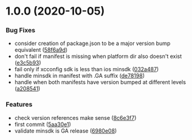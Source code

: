 # 1.0.0 (2020-10-05)


### Bug Fixes

* consider creation of package.json to be a major version bump equivalent ([58f6a9d](https://github.com/sgtcoolguy/danger-plugin-titanium-module/commit/58f6a9d7ad1148e9933177ea0d5efb0e5db842db))
* don't fail if manifest is missing when platform dir also doesn't exist ([e3c5b93](https://github.com/sgtcoolguy/danger-plugin-titanium-module/commit/e3c5b93d12324780ef65edf92b42418f6849fd03))
* fail only if xcconfig sdk is less than ios minsdk ([032a487](https://github.com/sgtcoolguy/danger-plugin-titanium-module/commit/032a4873bdaa84a7d89a95e224ef861f7ce3032d))
* handle minsdk in manifest with .GA suffix ([de78198](https://github.com/sgtcoolguy/danger-plugin-titanium-module/commit/de78198052264f4e9c3ee46173c6f4e12ea22922))
* handle when both manifests have version bumped at different levels ([a208541](https://github.com/sgtcoolguy/danger-plugin-titanium-module/commit/a2085415d963acb1f6e1f56bf73f56784f9f9e3a))


### Features

* check version references make sense ([8c6e3f7](https://github.com/sgtcoolguy/danger-plugin-titanium-module/commit/8c6e3f797f7dae3e551ac03e82f4ce761365caae))
* first commit ([5aa30e1](https://github.com/sgtcoolguy/danger-plugin-titanium-module/commit/5aa30e1e15c59a213d4adf9f183574ca725c7997))
* validate minsdk is GA release ([6980e08](https://github.com/sgtcoolguy/danger-plugin-titanium-module/commit/6980e08ccba0fe122060d63acd5cfe6eeb01bcae))
